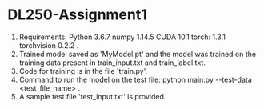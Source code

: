 # DL250-Assignment1
1. Requirements:
     Python 3.6.7
     numpy  1.14.5
     CUDA 10.1
     torch: 1.3.1 
     torchvision 0.2.2 .
2. Trained model saved as 'MyModel.pt' and the model was trained on the training data present in train_input.txt and train_label.txt.
3. Code for training is in the file 'train.py'.
4. Command to run the model on the test file:
      python main.py --test-data <test_file_name> .
5. A sample test file 'test_input.txt' is provided.
